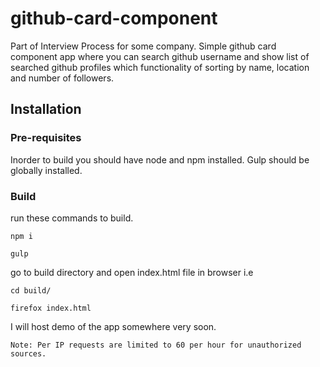 # github-card-component
  Part of Interview Process for some company. Simple github card component app where you can search github username and show list of searched github profiles which functionality of sorting by name, location and number of followers.   

## Installation

### Pre-requisites
Inorder to build you should have node and npm installed.
Gulp should be globally installed.

### Build
run these commands to build.

` npm i `

` gulp `

go to build directory and open index.html file in browser i.e

` cd build/ `

` firefox index.html ` 

I will host demo of the app somewhere very soon.

`Note: Per IP requests are limited to 60 per hour for unauthorized sources.`
